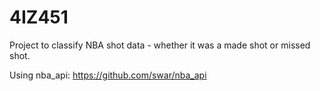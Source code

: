 # 4IZ451

Project to classify NBA shot data - whether it was a made shot or missed shot.

Using nba_api: https://github.com/swar/nba_api
